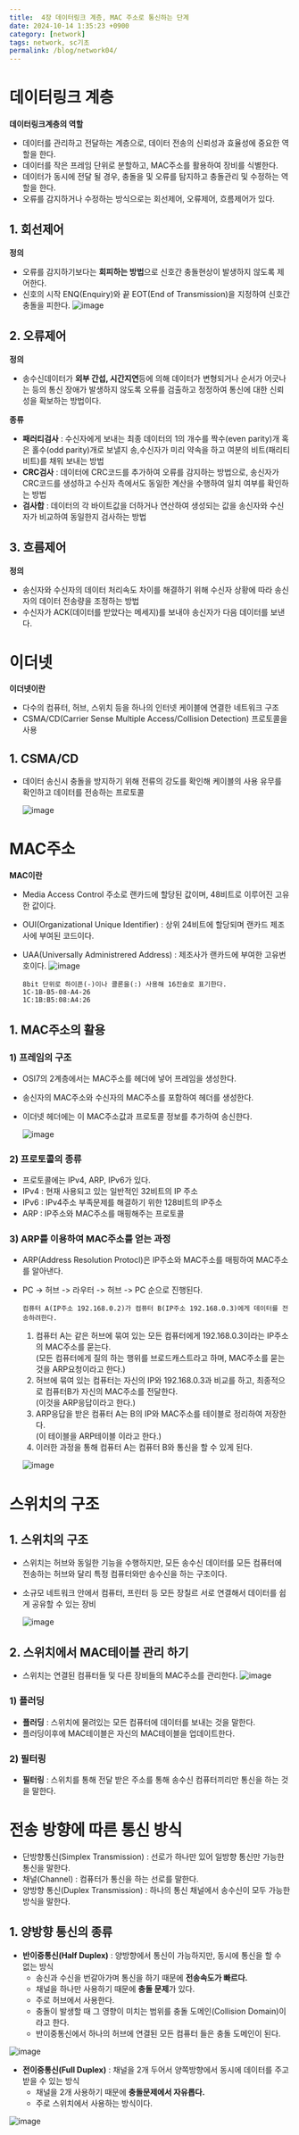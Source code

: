 ```yaml
---
title:  4장 데이터링크 계층, MAC 주소로 통신하는 단계
date: 2024-10-14 1:35:23 +0900
category: [network]
tags: network, sc기초
permalink: /blog/network04/
---
```


# 데이터링크 계층
**데이터링크계층의 역할**
- 데이터를 관리하고 전달하는 계층으로, 데이터 전송의 신뢰성과 효율성에 중요한 역할을 한다.
- 데이터를 작은 프레임 단위로 분할하고, MAC주소를 활용하여 장비를 식별한다. 
- 데이터가 동시에 전달 될 경우, 충돌을 및 오류를 탐지하고 충돌관리 및 수정하는 역할을 한다.
- 오류를 감지하거나 수정하는 방식으로는 회선제어, 오류제어, 흐름제어가 있다. 

## 1. 회선제어
**정의**
- 오류를 감지하기보다는 **회피하는 방법**으로 신호간 충돌현상이 발생하지 않도록 제어한다. 
- 신호의 시작 ENQ(Enquiry)와 끝 EOT(End of Transmission)을 지정하여 신호간 충돌을 피한다.
  ![image](https://github.com/user-attachments/assets/caa33da3-ea59-46b8-a777-0435748d162e)

## 2. 오류제어
**정의**
- 송수신데이터가 **외부 간섭, 시간지연**등에 의해 데이터가 변형되거나 
순서가 어긋나는 등의 통신 장애가 발생하지 않도록 오류를 검출하고 정정하여 통신에 대한 신뢰성을 확보하는 방법이다.

**종류**
- **패러티검사** : 수신자에게 보내는 최종 데이터의 1의 개수를 짝수(even parity)개 혹은 홀수(odd parity)개로 보낼지 송,수신자가 미리 약속을 하고 여분의 비트(패리티비트)를 채워 보내는 방법
- **CRC검사** : 데이터에 CRC코드를 추가하여 오류를 감지하는 방법으로, 송신자가 CRC코드를 생성하고 수신자 측에서도 동일한 계산을 수행하여 일치 여부를 확인하는 방법
- **검사합** : 데이터의 각 바이트값을 더하거나 연산하여 생성되는 값을 송신자와 수신자가 비교하여 동일한지 검사하는 방법

## 3. 흐름제어 
**정의**
- 송신자와 수신자의 데이터 처리속도 차이를 해결하기 위해 수신자 상황에 따라 송신자의 데이터 전송량을 조정하는 방법
- 수신자가 ACK(데이터를 받았다는 메세지)를 보내야 송신자가 다음 데이터를 보낸다.

# 이더넷
**이더넷이란**
- 다수의 컴퓨터, 허브, 스위치 등을 하나의 인터넷 케이블에 연결한 네트워크 구조 
-  CSMA/CD(Carrier Sense Multiple Access/Collision Detection) 프로토콜을 사용

## 1. CSMA/CD
- 데이터 송신시 충돌을 방지하기 위해 전류의 강도를 확인해 케이블의 사용 유무를 확인하고 데이터를 전송하는 프로토콜

  ![image](https://github.com/user-attachments/assets/f1436b7e-682f-4ff9-b0b3-231e7b29228c)

# MAC주소
**MAC이란**
- Media Access Control 주소로 랜카드에 할당된 값이며, 48비트로 이루어진 고유한 값이다. 
- OUI(Organizational Unique Identifier) : 상위 24비트에 할당되며 랜카드 제조사에 부여된 코드이다.
- UAA(Universally Administrered Address) : 제조사가 랜카드에 부여한 고유번호이다.
 ![image](https://github.com/user-attachments/assets/35beb19a-4551-498b-9f76-a092ec2dc43f)

  ```
  8bit 단위로 하이픈(-)이나 콜론을(:) 사용해 16진술로 표기한다.
  1C-1B-B5-08-A4-26
  1C:1B:B5:08:A4:26
  ```

## 1. MAC주소의 활용
### 1) 프레임의 구조
- OSI7의 2계층에서는 MAC주소를 헤더에 넣어 프레임을 생성한다. 
- 송신자의 MAC주소와 수신자의 MAC주소를 포함하여 헤더를 생성한다. 
- 이더넷 헤더에는 이 MAC주소값과 프로토콜 정보를 추가하여 송신한다. 

  ![image](https://github.com/user-attachments/assets/5f054ef4-e652-4df7-bae3-9dd3cc2b15d8)

### 2) 프로토콜의 종류
- 프로토콜에는 IPv4, ARP, IPv6가 있다. 
- IPv4 : 현재 사용되고 있는 일반적인 32비트의 IP 주소
- IPv6 : IPv4주소 부족문제를 해결하기 위한 128비트의 IP주소
- ARP : IP주소와 MAC주소를 매핑해주는 프로토콜

### 3) ARP를 이용하여 MAC주소를 얻는 과정
- ARP(Address Resolution Protocl)은 IP주소와 MAC주소를 매핑하여 MAC주소를 알아낸다. 
- PC -> 허브 -> 라우터 -> 허브 -> PC 순으로 진행된다. 
  
  ```
  컴퓨터 A(IP주소 192.168.0.2)가 컴퓨터 B(IP주소 192.168.0.3)에게 데이터를 전송하려한다.
  ```
  1. 컴퓨터 A는 같은 허브에 묶여 있는 모든 컴퓨터에게 192.168.0.3이라는 IP주소의 MAC주소를 묻는다. <br>
      (모든 컴퓨터에게 질의 하는 행위를 브로드캐스트라고 하며, MAC주소를 묻는 것을 ARP요청이라고 한다.) 
  2. 허브에 묶여 있는 컴퓨터는 자신의 IP와 192.168.0.3과 비교를 하고, 최종적으로 컴퓨터B가 자신의 MAC주소를 전달한다. <br>
     (이것을 ARP응답이라고 한다.)
  3. ARP응답을 받은 컴퓨터 A는 B의 IP와 MAC주소를 테이블로 정리하여 저장한다.<br>
     (이 테이블을 ARP테이블 이라고 한다.)
  4. 이러한 과정을 통해 컴퓨터 A는 컴퓨터 B와 통신을 할 수 있게 된다. 

  ![image](https://github.com/user-attachments/assets/9670748e-3d30-406f-b882-2e3d122ae203)

# 스위치의 구조 
## 1. 스위치의 구조 
- 스위치는 허브와 동일한 기능을 수행하지만, 모든 송수신 데이터를 모든 컴퓨터에 전송하는 허브와 달리 특정 컴퓨터와만 송수신을 하는 구조이다.
- 소규모 네트워크 안에서 컴퓨터, 프린터 등 모든 장칠르 서로 연결해서 데이터를 쉽게 공유할 수 있는 장비 

  ![image](https://github.com/user-attachments/assets/7ce2e658-54a3-42f1-ad62-b73d676c4592)

## 2. 스위치에서 MAC테이블 관리 하기 
- 스위치는 연결된 컴퓨터들 및 다른 장비들의 MAC주소를 관리한다.
  ![image](https://github.com/user-attachments/assets/0ba373db-7be2-46ca-9c9f-09f0e15869a6)

### 1) 플러딩
- **플러딩** : 스위치에 물려있는 모든 컴퓨터에 데이터를 보내는 것을 말한다.
- 플러딩이후에 MAC테이블은 자신의 MAC테이블을 업데이트한다. 

### 2) 필터링
- **필터링** : 스위치를 통해 전달 받은 주소를 통해 송수신 컴퓨터끼리만 통신을 하는 것을 말한다.

# 전송 방향에 따른 통신 방식
- 단방향통신(Simplex Transmission) : 선로가 하나만 있어 일방향 통신만 가능한 통신을 말한다. 
- 채널(Channel) : 컴퓨터가 통신을 하는 선로를 말한다. 
- 양방향 통신(Duplex Transmission) : 하나의 통신 채널에서 송수신이 모두 가능한 방식을 말한다. 

## 1. 양방향 통신의 종류
- **반이중통신(Half Duplex)** : 양방향에서 통신이 가능하지만, 동시에 통신을 할 수 없는 방식
  - 송신과 수신을 번갈아가며 통신을 하기 때문에 **전송속도가 빠르다.**
  - 채널을 하나만 사용하기 때문에 **충돌 문제**가 있다. 
  - 주로 허브에서 사용한다.
  - 충돌이 발생할 때 그 영향이 미치는 범위를 충돌 도메인(Collision Domain)이라고 한다.
  - 반이중통신에서 하나의 허브에 연결된 모든 컴퓨터 들은 충돌 도메인이 된다.
  
![image](https://github.com/user-attachments/assets/37214344-9768-48e3-9b72-10f99d56b23a)

- **전이중통신(Full Duplex)** : 채널을 2개 두어서 양쪽방향에서 동시에 데이터를 주고 받을 수 있는 방식
  - 채널을 2개 사용하기 때문에 **충돌문제에서 자유롭다.**
  - 주로 스위치에서 사용하는 방식이다.

![image](https://github.com/user-attachments/assets/94feae55-b9d1-4ce3-a883-39c0c41e3b29)




